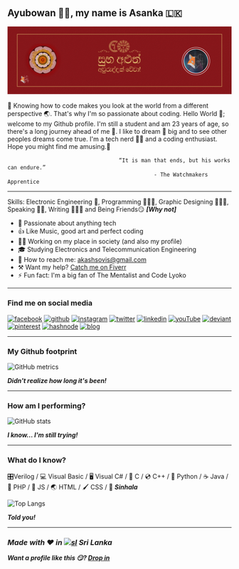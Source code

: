 ## Ayubowan 🙏🏾, my name is Asanka 🇱🇰

![I'm a tech nerd and a coding enthusiast](https://github.com/asankaSovis/asankaSovis/blob/main/Cover.png)

🤔 Knowing how to code makes you look at the world from a different perspective 🌏. That's why I'm so passionate about coding. Hello World 👋; welcome to my Github profile. I'm still a student and am 23 years of age, so there's a long journey ahead of me 🙆. I like to dream 💬 big and to see other peoples dreams come true. I'm a tech nerd 🐱‍💻 and a coding enthusiast. Hope you might find me amusing.🤩

                                       “It is man that ends, but his works can endure.”
                                                  - The Watchmakers Apprentice

---

Skills: Electronic Engineering 🔌, Programming 🧑🏾‍💻, Graphic Designing 🧑🏾‍🎨, Speaking 💁🏾, Writing 🧑🏾‍🏫 and Being Friends😏 ***[Why not]***

- 🤗 Passionate about anything tech
- 👍 Like Music, good art and perfect coding
- 👷🏾 Working on my place in society (and also my profile) 
- 🎓 Studying Electronics and Telecommunication Engineering 
- 📧 How to reach me: akashsovis@gmail.com
- ⚒️ Want my help? [Catch me on Fiverr](https://www.fiverr.com/akashsovis) 
- ⚡ Fun fact: I'm a big fan of The Mentalist and Code Lyoko

---

### Find me on social media

[<img src='https://github.com/asankaSovis/asankaSovis/blob/main/facebook.svg' alt='facebook' height='30'>](https://www.facebook.com/artist.artist.98) [<img src='https://github.com/asankaSovis/asankaSovis/blob/main/github.svg' alt='github' height='30'>](https://github.com/asankaSovis)  [<img src='https://github.com/asankaSovis/asankaSovis/blob/main/instagram.svg' alt='instagram' height='30'>](https://www.instagram.com/asankaakashsovis/)  [<img src='https://github.com/asankaSovis/asankaSovis/blob/main/twitter.svg' alt='twitter' height='30'>](https://twitter.com/AsankaSovis)  [<img src='https://github.com/asankaSovis/asankaSovis/blob/main/linkedin.svg' alt='linkedin' height='30'>](https://www.linkedin.com/in/asanka-sovis/)  [<img src='https://github.com/asankaSovis/asankaSovis/blob/main/youtube.svg' alt='youTube' height='30'>](https://www.youtube.com/c/AKASHSOVIS/) 
[<img src='https://github.com/asankaSovis/asankaSovis/blob/main/deviant.svg' alt='deviant' height='30'>](https://www.deviantart.com/asanka98)  [<img src='https://github.com/asankaSovis/asankaSovis/blob/main/pin.svg' alt='pinterest' height='30'>](https://www.pinterest.com/asankasovis)     [<img src='https://github.com/asankaSovis/asankaSovis/blob/main/hashnode.png' alt='hashnode' height='28'>](https://asanka.hashnode.dev/)     [<img src='https://github.com/asankaSovis/asankaSovis/blob/main/blog.svg' alt='blog' height='28'>](https://asanka-sovis.blogspot.com/)

---

### My Github footprint
![GitHub metrics](https://metrics.lecoq.io/asankaSovis)

***Didn't realize how long it's been!***

---

### How am I performing?
![GitHub stats](https://github-readme-stats.vercel.app/api?username=asankaSovis&show_icons=true&count_private=true&theme=merko)

***I know... I'm still trying!***

---

### What do I know?

🎛️Verilog / 💻 Visual Basic / 🖥️ Visual C# / 💾 C / 💿 C++ / 🐍 Python / ☕ Java / 🐘 PHP / 📜 JS / 🌏 HTML / 🖌️ CSS / 💬 ***Sinhala***

![Top Langs](https://github-readme-stats.vercel.app/api/top-langs?username=asankaSovis&layout=compact&count_private=true&theme=merko)

***Told you!***

---

### ***Made with ❤️ in [<img src='https://github.com/asankaSovis/asankaSovis/blob/main/lion.svg' alt='sl' height='20'>](https://github.com/asankaSovis/asankaSovis/blob/main/lion.svg "Sri Lanka") Sri Lanka***

***Want a profile like this 😏? [Drop in](https://www.fiverr.com/s2/e49d0013dd)***
